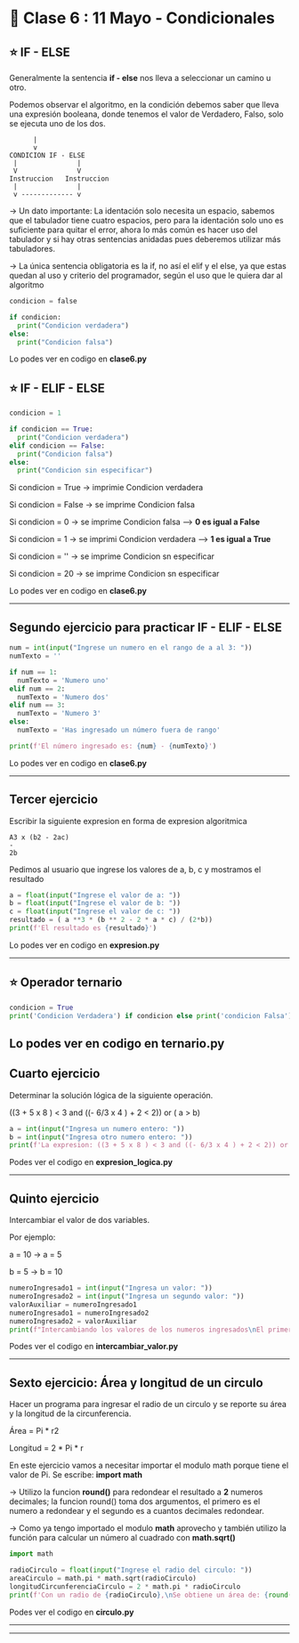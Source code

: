 # :book: Clase 6 : 11 Mayo - Condicionales




## :star: IF -  ELSE

Generalmente la sentencia **if - else** nos lleva a seleccionar un camino u otro.

Podemos observar el algoritmo, en la condición debemos saber que lleva una expresión booleana, donde tenemos el valor de Verdadero, Falso, solo se ejecuta uno de los dos.

```
      |
      v
CONDICION IF - ELSE
 |               |
 V               V
Instruccion   Instruccion
 |               |
 v ------------- v
```

-> Un dato importante: La identación solo necesita un espacio, sabemos que el tabulador tiene cuatro espacios, pero para la identación solo uno es suficiente para quitar el error, ahora lo más común es hacer uso del tabulador y si hay otras sentencias anidadas pues deberemos utilizar más tabuladores.


-> La única sentencia obligatoria es la if, no así el elif y el else, ya que estas quedan al uso y criterio del programador, según el uso que le quiera dar al algoritmo


```Python
condicion = false

if condicion:
  print("Condicion verdadera")
else:
  print("Condicion falsa")
```  

Lo podes ver en codigo en **clase6.py**

## :star: IF - ELIF - ELSE

```Python
condicion = 1

if condicion == True:
  print("Condicion verdadera")
elif condicion == False:
  print("Condicion falsa")
else:
  print("Condicion sin especificar")
```

Si condicion = True -> imprimie Condicion verdadera

Si condicion = False -> se imprime Condicion falsa

Si condicion = 0 -> se imprime Condicion falsa --> **0 es igual a False**

Si condicion = 1 -> se imprimi Condicion verdadera --> **1 es igual a  True**

Si condicion = '' -> se imprime Condicion sn especificar

Si condicion = 20 -> se imprime Condicion sn especificar

Lo podes ver en codigo en **clase6.py**

---

## Segundo ejercicio para practicar IF - ELIF - ELSE

```Python
num = int(input("Ingrese un numero en el rango de a al 3: "))
numTexto = ''

if num == 1:
  numTexto = 'Numero uno'
elif num == 2:
  numTexto = 'Numero dos'
elif num == 3:
  numTexto = 'Numero 3'
else:
  numTexto = 'Has ingresado un número fuera de rango'

print(f'El número ingresado es: {num} - {numTexto}')
```

Lo podes ver en codigo en **clase6.py**

---

## Tercer ejercicio

Escribir la siguiente expresion en forma de expresion algoritmica

```
A3 x (b2 - 2ac)
-
2b
```

Pedimos al usuario que ingrese los valores de a, b, c y mostramos el resultado


```Python
a = float(input("Ingrese el valor de a: "))
b = float(input("Ingrese el valor de b: "))
c = float(input("Ingrese el valor de c: "))
resultado = ( a **3 * (b ** 2 - 2 * a * c) / (2*b))
print(f'El resultado es {resultado}')
```

Lo podes ver en codigo en **expresion.py**

---

## :star: Operador ternario

```Python
condicion = True
print('Condicion Verdadera') if condicion else print('condicion Falsa')
```

Lo podes ver en codigo en **ternario.py**
---

## Cuarto ejercicio

Determinar la solución lógica de la siguiente operación.

((3 + 5 x 8 ) < 3 and ((- 6/3 x 4 ) + 2 < 2)) or ( a > b)

```Python
a = int(input("Ingresa un numero entero: "))
b = int(input("Ingresa otro numero entero: "))
print(f'La expresion: ((3 + 5 x 8 ) < 3 and ((- 6/3 x 4 ) + 2 < 2)) or ( a > b) da como resultado: {((3 + 5 * 8 ) < 3 and ((- 6/3 * 4 ) + 2 < 2)) or ( a > b)}')
```

Podes ver el codigo en **expresion_logica.py**

---

## Quinto ejercicio

Intercambiar el valor de dos variables.

Por ejemplo: 

a = 10   ->  a = 5

b = 5   ->   b = 10

```Python
numeroIngresado1 = int(input("Ingresa un valor: "))
numeroIngresado2 = int(input("Ingresa un segundo valor: "))
valorAuxiliar = numeroIngresado1
numeroIngresado1 = numeroIngresado2
numeroIngresado2 = valorAuxiliar
print(f"Intercambiando los valores de los numeros ingresados\nEl primero es {numeroIngresado1}\nY el segundo es {numeroIngresado2}")
```

Podes ver el codigo en **intercambiar_valor.py**

---

##  Sexto ejercicio: Área y longitud de un circulo

Hacer un programa para ingresar el radio de un circulo y se reporte su área y la longitud de la circunferencia.

Área = Pi * r2

Longitud = 2 * Pi * r

En este ejercicio vamos a necesitar importar el modulo math porque tiene el valor de Pi. Se escribe:   **import math**

-> Utilizo la funcion **round()** para redondear el resultado a **2** numeros decimales; la funcion round() toma dos argumentos, el primero es el numero a redondear y el segundo es a cuantos decimales redondear.

-> Como ya tengo importado el modulo **math** aprovecho y también utilizo la función para calcular un número al cuadrado con **math.sqrt()**


```Python
import math

radioCirculo = float(input("Ingrese el radio del circulo: "))
areaCirculo = math.pi * math.sqrt(radioCirculo)
longitudCircunferenciaCirculo = 2 * math.pi * radioCirculo
print(f'Con un radio de {radioCirculo},\nSe obtiene un área de: {round(areaCirculo, 2)}\nY la longitud de la circunferencia es: {round(longitudCircunferenciaCirculo, 2)}')
```

Podes ver el codigo en **circulo.py**

---
---